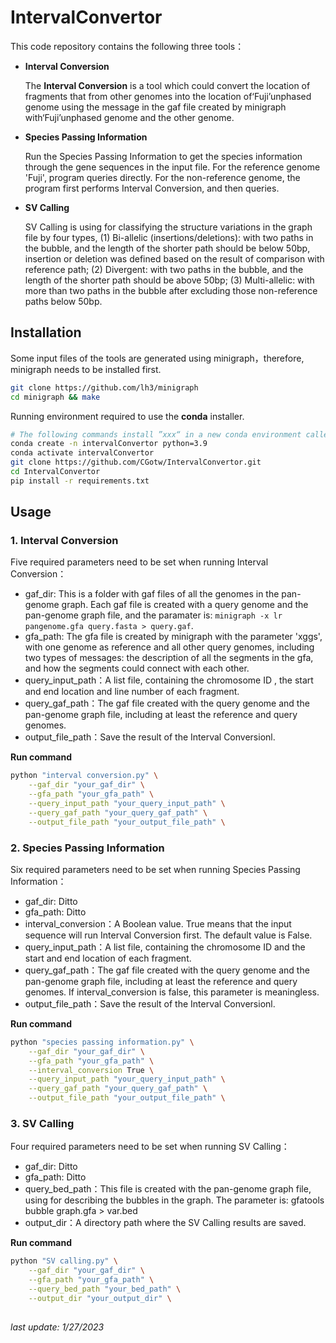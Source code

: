 # IntervalConvertor

This code repository contains the following three tools：

- **Interval Conversion**

  The **Interval Conversion** is a tool which could convert the location of fragments that from other genomes into the location of‘Fuji’unphased genome using the message in the gaf file created by minigraph with‘Fuji’unphased genome and the other genome.
- **Species Passing Information**

  Run the Species Passing Information to get the species information through the gene sequences in the input file. For the reference genome 'Fuji', program queries directly. For the non-reference genome, the program first performs Interval Conversion, and then queries.
- **SV Calling**

  SV Calling is using for classifying the structure variations in the graph file by four types,  (1) Bi-allelic (insertions/deletions): with two paths in the bubble, and the length of the shorter path should be below 50bp, insertion or deletion was defined based on the result of comparison with reference path; (2) Divergent: with two paths in the bubble, and the length of the shorter path should be above 50bp; (3) Multi-allelic: with more than two paths in the bubble after excluding those non-reference paths below 50bp.

## Installation

Some input files of the tools are generated using minigraph，therefore, minigraph needs to be installed first.

```bash
git clone https://github.com/lh3/minigraph
cd minigraph && make
```

Running environment required to use the **conda** installer.

```bash
# The following commands install ”xxx“ in a new conda environment called `xxx`
conda create -n intervalConvertor python=3.9
conda activate intervalConvertor
git clone https://github.com/CGotw/IntervalConvertor.git
cd IntervalConvertor
pip install -r requirements.txt
```

## Usage

### 1. Interval Conversion

Five required parameters need to be set when running Interval Conversion：

- gaf\_dir: This is a folder with gaf files of all the genomes in the pan-genome graph. Each gaf file is created with a query genome and the pan-genome graph file, and the paramater is: `minigraph -x lr pangenome.gfa query.fasta > query.gaf`.
- gfa\_path: The gfa file is created by minigraph with the parameter 'xggs', with one genome as reference and all other query genomes, including two types of messages: the description of all the segments in the gfa, and how the segments could connect with each other.
- query\_input\_path：A list file, containing the chromosome ID , the start and end location and line number of each fragment.
- query\_gaf\_path：The gaf file created with the query genome and the pan-genome graph file, including at least the reference and query genomes.
- output\_file\_path：Save the result of the Interval Conversionl.

**Run command**

```bash
python "interval conversion.py" \
    --gaf_dir "your_gaf_dir" \
    --gfa_path "your_gfa_path" \
    --query_input_path "your_query_input_path" \
    --query_gaf_path "your_query_gaf_path" \
    --output_file_path "your_output_file_path" \
```

### 2. Species Passing Information

Six required parameters need to be set when running Species Passing Information：

- gaf\_dir: Ditto
- gfa\_path: Ditto
- interval\_conversion：A Boolean value. True means that the input sequence will run  Interval Conversion first. The default value is False.
- query\_input\_path：A list file, containing the chromosome ID and the start and end location of each fragment.
- query\_gaf\_path：The gaf file created with the query genome and the pan-genome graph file, including at least the reference and query genomes. If interval\_conversion is false, this parameter is meaningless.
- output\_file\_path：Save the result of the Interval Conversionl.

**Run command**

```bash
python "species passing information.py" \
    --gaf_dir "your_gaf_dir" \
    --gfa_path "your_gfa_path" \
    --interval_conversion True \
    --query_input_path "your_query_input_path" \
    --query_gaf_path "your_query_gaf_path" \
    --output_file_path "your_output_file_path" \
```

### 3. SV Calling

Four required parameters need to be set when running SV Calling：

- gaf\_dir: Ditto
- gfa\_path: Ditto
- query\_bed\_path：This file is created with the pan-genome graph file, using for describing the bubbles in the graph. The parameter is: gfatools bubble graph.gfa > var.bed
- output\_dir：A directory path where the SV Calling results are saved.

**Run command**

```bash
python "SV calling.py" \
    --gaf_dir "your_gaf_dir" \
    --gfa_path "your_gfa_path" \
    --query_bed_path "your_bed_path" \
    --output_dir "your_output_dir" \
   
```

*last update:  1/27/2023*
